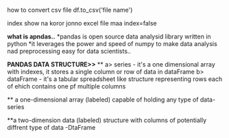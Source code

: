 how to convert csv file
df.to_csv('file name')

index show na koror jonno excel file maa
index=false

**what is apndas..**
*pandas is open source data analysid  library written in python
*it leverages the power and speed of numpy to make data analysis nad preprocessing easy for data scientists..

**PANDAS DATA STRUCTURE>>**
** a> series - it's a one dimensional array with indexes, it stores a single column or row of data in dataFrame
b> dataFrame - it's a tabular spreadsheet like structure representing rows each of ehich contains one pf multiple columns

** a one-dimensional array (labeled) capable of holding any type of data-series

**a two-dimension data (labeled) structure with columns of potentially diffrent type of data -DtaFrame


